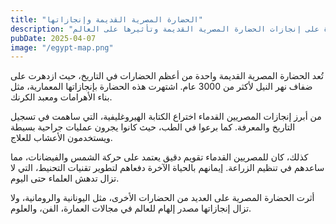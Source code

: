 ```yaml
---
title: "الحضارة المصرية القديمة وإنجازاتها"
description: "نظرة على إنجازات الحضارة المصرية القديمة وتأثيرها على العالم"
pubDate: 2025-04-07
image: "/egypt-map.png"
---
```


تُعد الحضارة المصرية القديمة واحدة من أعظم الحضارات في التاريخ، حيث ازدهرت على ضفاف نهر النيل لأكثر من 3000 عام. اشتهرت هذه الحضارة بإنجازاتها المعمارية، مثل بناء الأهرامات ومعبد الكرنك.

من أبرز إنجازات المصريين القدماء اختراع الكتابة الهيروغليفية، التي ساهمت في تسجيل التاريخ والمعرفة. كما برعوا في الطب، حيث كانوا يجرون عمليات جراحية بسيطة ويستخدمون الأعشاب للعلاج.

كذلك، كان للمصريين القدماء تقويم دقيق يعتمد على حركة الشمس والفيضانات، مما ساعدهم في تنظيم الزراعة. إيمانهم بالحياة الآخرة دفعاهم لتطوير تقنيات التحنيط، التي لا تزال تدهش العلماء حتى اليوم.

أثرت الحضارة المصرية على العديد من الحضارات الأخرى، مثل اليونانية والرومانية، ولا تزال إنجازاتها مصدر إلهام للعالم في مجالات العمارة، الفن، والعلوم.

